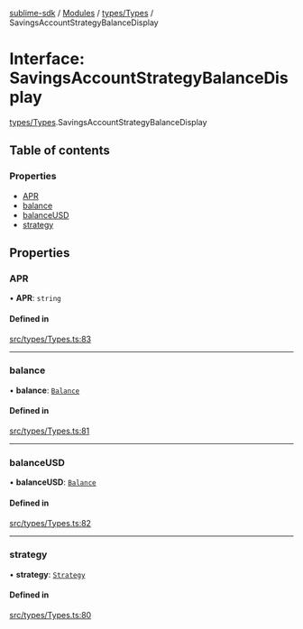 [sublime-sdk](../README.md) / [Modules](../modules.md) / [types/Types](../modules/types_Types.md) / SavingsAccountStrategyBalanceDisplay

# Interface: SavingsAccountStrategyBalanceDisplay

[types/Types](../modules/types_Types.md).SavingsAccountStrategyBalanceDisplay

## Table of contents

### Properties

- [APR](types_Types.SavingsAccountStrategyBalanceDisplay.md#apr)
- [balance](types_Types.SavingsAccountStrategyBalanceDisplay.md#balance)
- [balanceUSD](types_Types.SavingsAccountStrategyBalanceDisplay.md#balanceusd)
- [strategy](types_Types.SavingsAccountStrategyBalanceDisplay.md#strategy)

## Properties

### APR

• **APR**: `string`

#### Defined in

[src/types/Types.ts:83](https://github.com/sublime-finance/sublime-sdk/blob/9e19ccf/src/types/Types.ts#L83)

___

### balance

• **balance**: [`Balance`](types_Types.Balance.md)

#### Defined in

[src/types/Types.ts:81](https://github.com/sublime-finance/sublime-sdk/blob/9e19ccf/src/types/Types.ts#L81)

___

### balanceUSD

• **balanceUSD**: [`Balance`](types_Types.Balance.md)

#### Defined in

[src/types/Types.ts:82](https://github.com/sublime-finance/sublime-sdk/blob/9e19ccf/src/types/Types.ts#L82)

___

### strategy

• **strategy**: [`Strategy`](types_Types.Strategy.md)

#### Defined in

[src/types/Types.ts:80](https://github.com/sublime-finance/sublime-sdk/blob/9e19ccf/src/types/Types.ts#L80)

